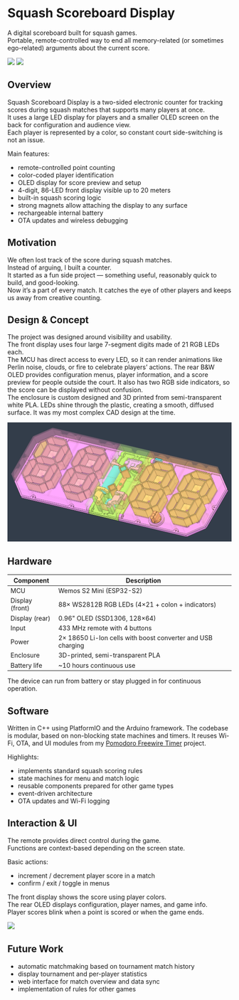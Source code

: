 # Squash Scoreboard Display

A digital scoreboard built for squash games.  
Portable, remote-controlled way to end all memory-related (or sometimes ego-related) arguments about the current score.

![](assets/main.png)
![](assets/closeup.png)


## Overview
Squash Scoreboard Display is a two-sided electronic counter for tracking scores during squash matches that supports many players at once.  
It uses a large LED display for players and a smaller OLED screen on the back for configuration and audience view.  
Each player is represented by a color, so constant court side-switching is not an issue.

Main features:
- remote-controlled point counting
- color-coded player identification
- OLED display for score preview and setup
- 4-digit, 86-LED front display visible up to 20 meters  
- built-in squash scoring logic
- strong magnets allow attaching the display to any surface  
- rechargeable internal battery
- OTA updates and wireless debugging


## Motivation
We often lost track of the score during squash matches.  
Instead of arguing, I built a counter.  
It started as a fun side project — something useful, reasonably quick to build, and good-looking.  
Now it’s a part of every match. It catches the eye of other players and keeps us away from creative counting.


## Design & Concept
The project was designed around visibility and usability.  
The front display uses four large 7-segment digits made of 21 RGB LEDs each.  
The MCU has direct access to every LED, so it can render animations like Perlin noise, clouds, or fire to celebrate 
players’ actions. The rear B&W OLED provides configuration menus, player information, and a score preview for people 
outside the court. It also has two RGB side indicators, so the score can be displayed without confusion.  
The enclosure is custom designed and 3D printed from semi-transparent white PLA. 
LEDs shine through the plastic, creating a smooth, diffused surface. It was my most complex CAD design at the time.

![](assets/cad.png)


## Hardware
| Component       | Description                                                 |
|-----------------|-------------------------------------------------------------|
| MCU             | Wemos S2 Mini (ESP32-S2)                                   |
| Display (front) | 88× WS2812B RGB LEDs (4×21 + colon + indicators)            |
| Display (rear)  | 0.96" OLED (SSD1306, 128×64)                                |
| Input           | 433 MHz remote with 4 buttons                               |
| Power           | 2× 18650 Li-Ion cells with boost converter and USB charging |
| Enclosure       | 3D-printed, semi-transparent PLA                            |
| Battery life    | ~10 hours continuous use                                    |

The device can run from battery or stay plugged in for continuous operation.


## Software
Written in C++ using PlatformIO and the Arduino framework. 
The codebase is modular, based on non-blocking state machines and timers. 
It reuses Wi-Fi, OTA, and UI modules from my 
[Pomodoro Freewire Timer](https://github.com/dabalroman/pomodoro-timer-esp32) project.

Highlights:
- implements standard squash scoring rules  
- state machines for menu and match logic
- reusable components prepared for other game types
- event-driven architecture
- OTA updates and Wi-Fi logging


## Interaction & UI
The remote provides direct control during the game.  
Functions are context-based depending on the screen state.

Basic actions:
* increment / decrement player score in a match  
* confirm / exit / toggle in menus

The front display shows the score using player colors.  
The rear OLED displays configuration, player names, and game info.  
Player scores blink when a point is scored or when the game ends.

![](assets/score.gif)


## Future Work
* automatic matchmaking based on tournament match history  
* display tournament and per-player statistics
* web interface for match overview and data sync
* implementation of rules for other games
